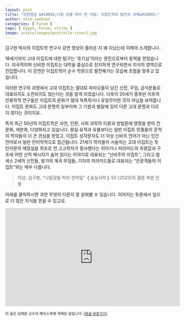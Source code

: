 ```yaml
---
layout: post
title: "강연영상 &#10092;나일 강을 따라 천 마일: 이집트학의 발전과 과제&#10093;"
author: shim-jaehoon
categories: [ Forum ]
tags: [ Egypt, Forum, sticky ]
image: assets/images/post/nile-river2.jpg
---
```


김구원 박사의 이집트학 연구사 강연 영상이 올라온 지 꽤 지났는데 이제야 소개합니다.

18세기까지 고대 이집트에 대한 탐구는 ‘호기심’이라는 엔진으로부터 동력을 얻었습니다. 이국적이며 신비한 이집트는 대학을 중심으로 진지하게 연구되면서 지식의 영역으로 진입합니다. 이 강연은 이집트학이 순수 학문으로 발전해가는 모습에 초점을 맞추고 있습니다.

이러한 연구의 과정에서 고대 이집트는 절대로 파라오들이 남긴 신전, 무덤, 금석문들로 대표되지도 소진되지도 않는다는 것을 알게 되었습니다. 더욱이 20세기 중후반 이후의 인류학적 연구들은 이집트의 문화가 절대 독특하거나 유일무이한 것이 아님을 보여줍니다. 이집트 문화도 고대 문명의 일부이며 그 기원과 발달에 있어 다른 고대 문명과 다르지 않다는 것이지요. 

특히 최근 50년의 이집트학은 자연, 인문, 사회 과학의 이론과 방법론에 영향을 받아 전문화, 세분화, 다양화되고 있습니다. 왕실 유적과 유물보다는 일반 이집트 민중들의 흔적이 학자들의 더 큰 관심을 받았고, 이집트 성각문자도 더 이상 신비의 언어가 아닌 인간 언어로서 일반 언어학적으로 접근됩니다. 21세기 학자들이 서술하는 고대 이집트는 투탄카문의 매장실을 최초로 연 고고학자가 횡사했다는 이야기나 피라미드의 측량값과 구조에 어떤 신적 메시지가 숨어 있다는 이야기로 대표되는 “신비주의 이집트”, 그리고 람세스 2세의 신전들, 왕가의 계곡 무덤들, 기자의 피라미드들로 대표되는 “관광객들의 이집트”와는 매우 다릅니다.

> 이상, 김구원, "나일강을 따라 천마일" &#10092;숭실사학&#10093; 50 (2023)의 결론 부분 인용

아래를 클릭하시면 과연 무엇이 다른지 잘 살펴볼 수 있습니다. 이어지는 토론에서 덤으로 더 많은 지식을 얻을 수 있고요.

<iframe width="560" height="315" src="https://www.youtube.com/embed/a2BEDYcMD4g?si=HywTAn_UMMmXsSG2" title="YouTube video player" frameborder="0" allow="accelerometer; autoplay; clipboard-write; encrypted-media; gyroscope; picture-in-picture; web-share" allowfullscreen></iframe>

<span class="text-muted"><small>
이 글은 심재훈 교수의 페이스북에 게재된 글입니다. <a href="https://www.facebook.com/story.php?story_fbid=7143742985646806&id=100000335256259&mibextid=WC7FNe" target="_blank">(원글 바로가기)</a>
</small></span>
